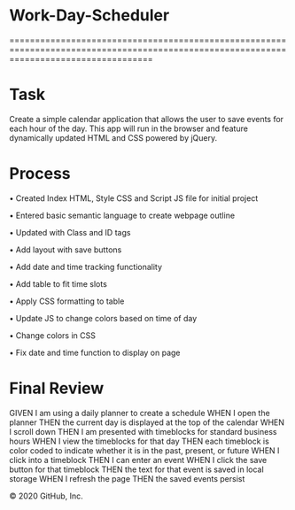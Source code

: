 # Work-Day-Scheduler

========================================================================================================================================

# Task

Create a simple calendar application that allows the user to save events for each hour of the day. This app will run in the browser and feature dynamically updated HTML and CSS powered by jQuery.

# Process

• Created Index HTML, Style CSS and Script JS file for initial project

• Entered basic semantic language to create webpage outline

• Updated with Class and ID tags

• Add layout with save buttons

• Add date and time tracking functionality

• Add table to fit time slots

• Apply CSS formatting to table

• Update JS to change colors based on time of day

• Change colors in CSS

• Fix date and time function to display on page

# Final Review

GIVEN I am using a daily planner to create a schedule
WHEN I open the planner
THEN the current day is displayed at the top of the calendar
WHEN I scroll down
THEN I am presented with timeblocks for standard business hours
WHEN I view the timeblocks for that day
THEN each timeblock is color coded to indicate whether it is in the past, present, or future
WHEN I click into a timeblock
THEN I can enter an event
WHEN I click the save button for that timeblock
THEN the text for that event is saved in local storage
WHEN I refresh the page
THEN the saved events persist

© 2020 GitHub, Inc.
